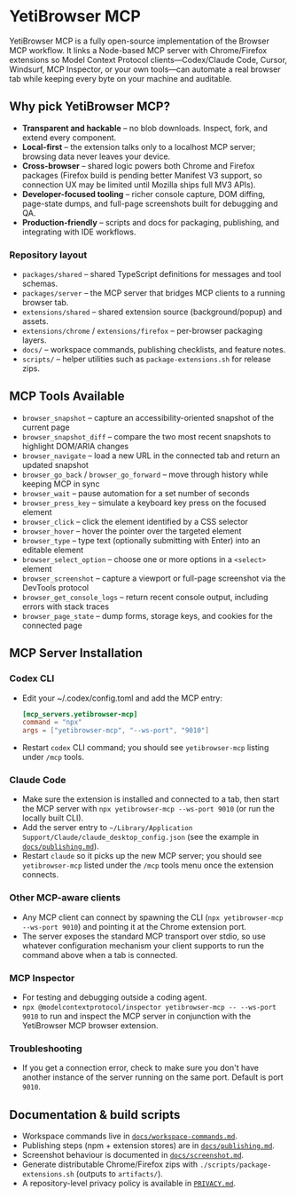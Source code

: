 # YetiBrowser MCP

YetiBrowser MCP is a fully open-source implementation of the Browser MCP workflow. It links a Node-based MCP server with Chrome/Firefox extensions so Model Context Protocol clients—Codex/Claude Code, Cursor, Windsurf, MCP Inspector, or your own tools—can automate a real browser tab while keeping every byte on your machine and auditable.

## Why pick YetiBrowser MCP?

- **Transparent and hackable** – no blob downloads. Inspect, fork, and extend every component.
- **Local-first** – the extension talks only to a localhost MCP server; browsing data never leaves your device.
- **Cross-browser** – shared logic powers both Chrome and Firefox packages (Firefox build is pending better Manifest V3 support, so connection UX may be limited until Mozilla ships full MV3 APIs).
- **Developer-focused tooling** – richer console capture, DOM diffing, page-state dumps, and full-page screenshots built for debugging and QA.
- **Production-friendly** – scripts and docs for packaging, publishing, and integrating with IDE workflows.

### Repository layout

- `packages/shared` – shared TypeScript definitions for messages and tool schemas.
- `packages/server` – the MCP server that bridges MCP clients to a running browser tab.
- `extensions/shared` – shared extension source (background/popup) and assets.
- `extensions/chrome` / `extensions/firefox` – per-browser packaging layers.
- `docs/` – workspace commands, publishing checklists, and feature notes.
- `scripts/` – helper utilities such as `package-extensions.sh` for release zips.

## MCP Tools Available

- `browser_snapshot` – capture an accessibility-oriented snapshot of the current page
- `browser_snapshot_diff` – compare the two most recent snapshots to highlight DOM/ARIA changes
- `browser_navigate` – load a new URL in the connected tab and return an updated snapshot
- `browser_go_back` / `browser_go_forward` – move through history while keeping MCP in sync
- `browser_wait` – pause automation for a set number of seconds
- `browser_press_key` – simulate a keyboard key press on the focused element
- `browser_click` – click the element identified by a CSS selector
- `browser_hover` – hover the pointer over the targeted element
- `browser_type` – type text (optionally submitting with Enter) into an editable element
- `browser_select_option` – choose one or more options in a `<select>` element
- `browser_screenshot` – capture a viewport or full-page screenshot via the DevTools protocol
- `browser_get_console_logs` – return recent console output, including errors with stack traces
- `browser_page_state` – dump forms, storage keys, and cookies for the connected page

## MCP Server Installation

### Codex CLI

- Edit your ~/.codex/config.toml and add the MCP entry:
  ```toml
  [mcp_servers.yetibrowser-mcp]
  command = "npx"
  args = ["yetibrowser-mcp", "--ws-port", "9010"]
  ```
- Restart `codex` CLI command; you should see `yetibrowser-mcp` listing under `/mcp` tools.

### Claude Code

- Make sure the extension is installed and connected to a tab, then start the MCP server with `npx yetibrowser-mcp --ws-port 9010` (or run the locally built CLI).
- Add the server entry to `~/Library/Application Support/Claude/claude_desktop_config.json` (see the example in [`docs/publishing.md`](docs/publishing.md)).
- Restart `claude` so it picks up the new MCP server; you should see `yetibrowser-mcp` listed under the `/mcp` tools menu once the extension connects.

### Other MCP-aware clients

- Any MCP client can connect by spawning the CLI (`npx yetibrowser-mcp --ws-port 9010`) and pointing it at the Chrome extension port.
- The server exposes the standard MCP transport over stdio, so use whatever configuration mechanism your client supports to run the command above when a tab is connected.

### MCP Inspector

- For testing and debugging outside a coding agent.
- `npx @modelcontextprotocol/inspector yetibrowser-mcp -- --ws-port 9010` to run and inspect the MCP server in conjunction with the YetiBrowser MCP browser extension.

### Troubleshooting

- If you get a connection error, check to make sure you don't have another instance of the server running on the same port. Default is port `9010`.

## Documentation & build scripts

- Workspace commands live in [`docs/workspace-commands.md`](docs/workspace-commands.md).
- Publishing steps (npm + extension stores) are in [`docs/publishing.md`](docs/publishing.md).
- Screenshot behaviour is documented in [`docs/screenshot.md`](docs/screenshot.md).
- Generate distributable Chrome/Firefox zips with `./scripts/package-extensions.sh` (outputs to `artifacts/`).
- A repository-level privacy policy is available in [`PRIVACY.md`](PRIVACY.md).
